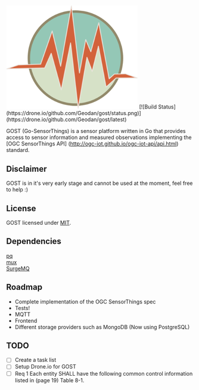 <img src="gostsite/resources/img/icon.png" width="353">  
[![Build Status](https://drone.io/github.com/Geodan/gost/status.png)](https://drone.io/github.com/Geodan/gost/latest)

GOST (Go-SensorThings) is a sensor platform written in Go that provides access to sensor information and measured observations implementing the [OGC SensorThings API] (http://ogc-iot.github.io/ogc-iot-api/api.html) standard.

## Disclaimer

GOST is in it's very early stage and cannot be used at the moment, feel free to help :)

## License

GOST licensed under [MIT](https://opensource.org/licenses/MIT).

## Dependencies

[pq](https://github.com/lib/pq)  
[mux](https://github.com/gorilla/mux)  
[SurgeMQ](github.com/surgemq/surgemq)  

## Roadmap

- Complete implementation of the OGC SensorThings spec
- Tests!
- MQTT
- Frontend
- Different storage providers such as MongoDB (Now using PostgreSQL)

## TODO
- [ ] Create a task list
- [ ] Setup Drone.io for GOST
- [ ] Req 1 Each entity SHALL have the following common control information listed in (page 19) Table 8-1.
